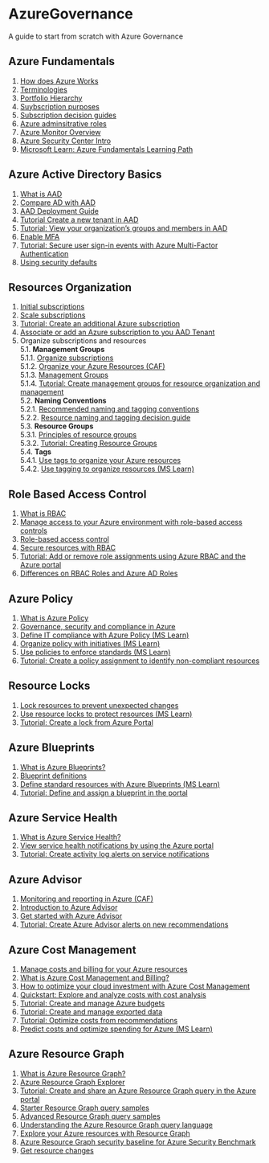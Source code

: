 # AzureGovernance
A guide to start from scratch with Azure Governance


## Azure Fundamentals
1. [How does Azure Works](https://docs.microsoft.com/en-us/azure/cloud-adoption-framework/get-started/what-is-azure?WT.mc_id=devops_userstory_service_sprg-inproduct-devopsportal)
2. [Terminologies](https://docs.microsoft.com/en-us/azure/cloud-adoption-framework/ready/considerations/fundamental-concepts#azure-terminology)
3. [Portfolio Hierarchy](https://docs.microsoft.com/en-us/azure/cloud-adoption-framework/reference/fundamental-concepts/hosting-hierarchy)
4. [Suybscription purposes](https://docs.microsoft.com/en-us/azure/cloud-adoption-framework/ready/considerations/fundamental-concepts#azure-subscription-purposes)
5. [Subscription decision guides](https://docs.microsoft.com/en-us/azure/cloud-adoption-framework/decision-guides/subscriptions/)
6. [Azure adminsitrative roles](https://docs.microsoft.com/en-us/azure/cloud-adoption-framework/ready/considerations/fundamental-concepts#azure-administrative-roles)
7. [Azure Monitor Overview](https://docs.microsoft.com/en-us/azure/azure-monitor/overview)<br>
8. [Azure Security Center Intro](https://docs.microsoft.com/en-us/azure/security-center/security-center-intro)
9. [Microsoft Learn: Azure Fundamentals Learning Path](https://docs.microsoft.com/en-us/learn/paths/azure-fundamentals/)

## Azure Active Directory Basics
1. [What is AAD](https://docs.microsoft.com/en-us/azure/active-directory/fundamentals/active-directory-whatis)
2. [Compare AD with AAD](https://docs.microsoft.com/en-us/azure/active-directory/fundamentals/active-directory-compare-azure-ad-to-ad)
3. [AAD Deployment Guide](https://docs.microsoft.com/en-us/azure/active-directory/fundamentals/active-directory-deployment-checklist-p2)
4. [Tutorial Create a new tenant in AAD](https://docs.microsoft.com/en-us/azure/active-directory/fundamentals/active-directory-access-create-new-tenant)
5. [Tutorial: View your organization’s groups and members in AAD](https://docs.microsoft.com/en-us/azure/active-directory/fundamentals/active-directory-access-create-new-tenant)
6. [Enable MFA](https://docs.microsoft.com/en-us/azure/active-directory/fundamentals/concept-fundamentals-mfa-get-started)
7. [Tutorial: Secure user sign-in events with Azure Multi-Factor Authentication](https://docs.microsoft.com/en-us/azure/active-directory/authentication/tutorial-enable-azure-mfa)
8. [Using security defaults](https://docs.microsoft.com/en-us/azure/active-directory/fundamentals/concept-fundamentals-security-defaults)


## Resources Organization
1. [Initial subscriptions](https://docs.microsoft.com/en-us/azure/cloud-adoption-framework/ready/azure-best-practices/initial-subscriptions)
2. [Scale subscriptions](https://docs.microsoft.com/en-us/azure/cloud-adoption-framework/ready/azure-best-practices/scale-subscriptions)
3. [Tutorial: Create an additional Azure subscription](https://docs.microsoft.com/en-us/azure/cost-management-billing/manage/create-subscription)
4. [Associate or add an Azure subscription to you AAD Tenant](https://docs.microsoft.com/en-us/azure/active-directory/fundamentals/active-directory-how-subscriptions-associated-directory)
5. Organize subscriptions and resources<br/>
5.1. **Management Groups**<br/>
5.1.1. [Organize subscriptions](https://docs.microsoft.com/en-us/azure/cloud-adoption-framework/ready/azure-best-practices/organize-subscriptions)<br/>
5.1.2. [Organize your Azure Resources (CAF)](https://docs.microsoft.com/en-us/azure/cloud-adoption-framework/ready/azure-setup-guide/organize-resources?tabs=AzureManagementGroupsAndHierarchy)<br/>
5.1.3. [Management Groups](https://docs.microsoft.com/en-us/azure/governance/management-groups/overview)<br/>
5.1.4. [Tutorial: Create management groups for resource organization and management](https://docs.microsoft.com/en-us/azure/governance/management-groups/create-management-group-portal)<br/>
5.2. **Naming Conventions**<br/>
5.2.1. [Recommended naming and tagging conventions](https://docs.microsoft.com/en-us/azure/cloud-adoption-framework/ready/azure-best-practices/naming-and-tagging)<br/>
5.2.2. [Resource naming and tagging decision guide](https://docs.microsoft.com/en-us/azure/cloud-adoption-framework/decision-guides/resource-tagging/)<br/>
5.3. **Resource Groups**<br/>
5.3.1. [Principles of resource groups](https://docs.microsoft.com/en-us/learn/modules/control-and-organize-with-azure-resource-manager/2-principles-of-resource-groups)<br/>
5.3.2. [Tutorial: Creating Resource Groups](https://docs.microsoft.com/en-us/azure/azure-resource-manager/management/manage-resource-groups-portal#create-resource-groups)<br/>
5.4. **Tags**<br/>
5.4.1. [Use tags to organize your Azure resources ](https://docs.microsoft.com/en-us/azure/azure-resource-manager/management/tag-resources#portal)<br/>
5.4.2. [Use tagging to organize resources (MS Learn)](https://docs.microsoft.com/en-us/learn/modules/control-and-organize-with-azure-resource-manager/3-use-tagging-to-organize-resources)<br/>

## Role Based Access Control
1. [What is RBAC](https://docs.microsoft.com/en-us/azure/role-based-access-control/overview)
2. [Manage access to your Azure environment with role-based access controls](https://docs.microsoft.com/en-us/azure/cloud-adoption-framework/ready/azure-setup-guide/manage-access)
3. [Role-based access control](https://docs.microsoft.com/en-us/azure/cloud-adoption-framework/ready/considerations/roles)
4. [Secure resources with RBAC](https://docs.microsoft.com/en-us/learn/modules/control-and-organize-with-azure-resource-manager/5-role-based-access)
5. [Tutorial: Add or remove role assignments using Azure RBAC and the Azure portal](https://docs.microsoft.com/en-us/azure/role-based-access-control/role-assignments-portal)
6. [Differences on RBAC Roles and Azure AD Roles](https://docs.microsoft.com/en-us/azure/role-based-access-control/rbac-and-directory-admin-roles)

## Azure Policy
1. [What is Azure Policy](https://docs.microsoft.com/en-us/azure/governance/policy/overview)
2. [Governance, security and compliance in Azure](https://docs.microsoft.com/en-us/azure/cloud-adoption-framework/ready/azure-setup-guide/govern-org-compliance?tabs=AzurePolicy)
3. [Define IT compliance with Azure Policy (MS Learn)](https://docs.microsoft.com/en-us/learn/modules/intro-to-governance/2-azure-policy)
4. [Organize policy with initiatives (MS Learn)](https://docs.microsoft.com/en-us/learn/modules/intro-to-governance/3-initiatives)
5. [Use policies to enforce standards (MS Learn)](https://docs.microsoft.com/en-us/learn/modules/control-and-organize-with-azure-resource-manager/4-use-policies-to-enforce-standards)
6. [Tutorial: Create a policy assignment to identify non-compliant resources](https://docs.microsoft.com/en-us/azure/governance/policy/assign-policy-portal)

## Resource Locks
1. [Lock resources to prevent unexpected changes](https://docs.microsoft.com/en-us/azure/azure-resource-manager/management/lock-resources)
2. [Use resource locks to protect resources (MS Learn)](https://docs.microsoft.com/en-us/learn/modules/control-and-organize-with-azure-resource-manager/6-use-resource-locks-to-protect-resources)
3. [Tutorial: Create a lock from Azure Portal](https://docs.microsoft.com/en-us/azure/azure-resource-manager/management/lock-resources#portal)

## Azure Blueprints
1. [What is Azure Blueprints?](https://docs.microsoft.com/en-us/azure/governance/blueprints/overview)
2. [Blueprint definitions](https://docs.microsoft.com/en-us/azure/governance/blueprints/overview#blueprint-definition)
3. [Define standard resources with Azure Blueprints (MS Learn)](https://docs.microsoft.com/en-us/learn/modules/intro-to-governance/5-azure-blueprints)
4. [Tutorial: Define and assign a blueprint in the portal](https://docs.microsoft.com/en-us/azure/governance/blueprints/create-blueprint-portal)

## Azure Service Health
1. [What is Azure Service Health?](https://docs.microsoft.com/en-us/azure/service-health/overview)
2. [View service health notifications by using the Azure portal](https://docs.microsoft.com/en-us/azure/service-health/service-notifications)
3. [Tutorial: Create activity log alerts on service notifications](https://docs.microsoft.com/en-us/azure/service-health/alerts-activity-log-service-notifications-portal)

## Azure Advisor
1. [Monitoring and reporting in Azure (CAF)](https://docs.microsoft.com/en-us/azure/cloud-adoption-framework/ready/azure-setup-guide/monitoring-reporting)
2. [Introduction to Azure Advisor](https://docs.microsoft.com/en-us/azure/advisor/advisor-overview)
3. [Get started with Azure Advisor](https://docs.microsoft.com/en-us/azure/advisor/advisor-get-started)
4. [Tutorial: Create Azure Advisor alerts on new recommendations](https://docs.microsoft.com/en-us/azure/advisor/advisor-alerts-portal)

## Azure Cost Management
1. [Manage costs and billing for your Azure resources](https://docs.microsoft.com/en-us/azure/cloud-adoption-framework/ready/azure-setup-guide/manage-costs)
2. [What is Azure Cost Management and Billing?](https://docs.microsoft.com/en-us/azure/cost-management-billing/cost-management-billing-overview)
3. [How to optimize your cloud investment with Azure Cost Management](https://docs.microsoft.com/en-us/azure/cost-management-billing/costs/cost-mgt-best-practices)
4. [Quickstart: Explore and analyze costs with cost analysis](https://docs.microsoft.com/en-us/azure/cost-management-billing/costs/quick-acm-cost-analysis)
5. [Tutorial: Create and manage Azure budgets](https://docs.microsoft.com/en-us/azure/cost-management-billing/costs/tutorial-acm-create-budgets)
6. [Tutorial: Create and manage exported data](https://docs.microsoft.com/en-us/azure/cost-management-billing/costs/tutorial-export-acm-data)
7. [Tutorial: Optimize costs from recommendations](https://docs.microsoft.com/en-us/azure/cost-management-billing/costs/tutorial-acm-opt-recommendations)
8. [Predict costs and optimize spending for Azure (MS Learn)](https://docs.microsoft.com/en-us/learn/modules/predict-costs-and-optimize-spending/)

## Azure Resource Graph
1. [What is Azure Resource Graph?](https://docs.microsoft.com/en-us/azure/governance/resource-graph/overview)
2. [Azure Resource Graph Explorer](https://docs.microsoft.com/en-us/azure/governance/resource-graph/first-query-portal)
3. [Tutorial: Create and share an Azure Resource Graph query in the Azure portal](https://docs.microsoft.com/en-us/azure/governance/resource-graph/tutorials/create-share-query)
4. [Starter Resource Graph query samples](https://docs.microsoft.com/en-us/azure/governance/resource-graph/samples/starter?tabs=azure-cli)
5. [Advanced Resource Graph query samples](https://docs.microsoft.com/en-us/azure/governance/resource-graph/samples/advanced?tabs=azure-cli)
6. [Understanding the Azure Resource Graph query language](https://docs.microsoft.com/en-us/azure/governance/resource-graph/concepts/query-language)
7. [Explore your Azure resources with Resource Graph](https://docs.microsoft.com/en-us/azure/governance/resource-graph/concepts/explore-resources)
8. [Azure Resource Graph security baseline for Azure Security Benchmark](https://docs.microsoft.com/en-us/azure/governance/resource-graph/concepts/azure-security-benchmark-baseline)
9. [Get resource changes](https://docs.microsoft.com/en-us/azure/governance/resource-graph/how-to/get-resource-changes)








